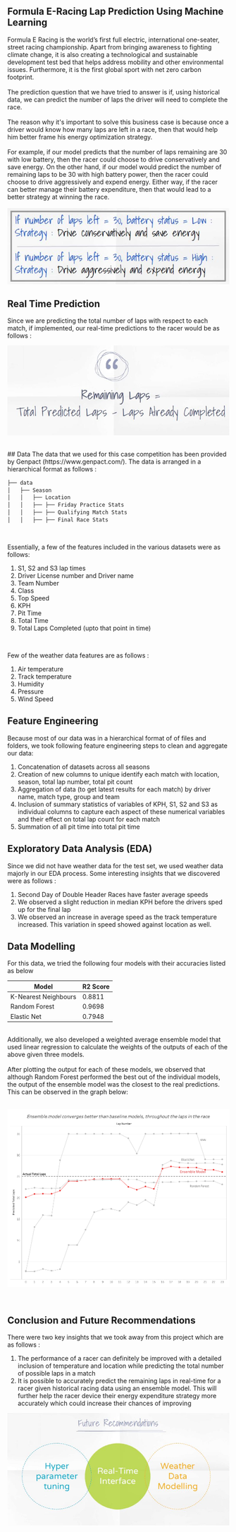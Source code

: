 ## Formula E-Racing Lap Prediction Using Machine Learning<br>
Formula E Racing is the world’s first full electric, international one-seater, street racing championship. Apart from bringing awareness to fighting climate change, it is also creating a technological and sustainable development test bed that helps address mobility and other environmental issues. Furthermore, it is the first global sport with net zero carbon footprint. 
<br><br>
The prediction question that we have tried to answer is if, using historical data, we can predict the number of laps the driver will need to complete the race. <br><br>
The reason why it's important to solve this business case is because once a driver would know how many laps are left in a race, then that would help him better frame his energy optimization strategy.<br><br>
For example, if our model predicts that the number of laps remaining are 30 with low battery, then the racer could choose to drive conservatively and save energy. On the other hand, if our model would predict the number of remaining laps to be 30 with high battery power, then the racer could choose to drive aggressively and expend energy. Either way, if the racer can better manage their battery expenditure, then that would lead to a better strategy at winning the race. 
<br><br>
![Racer Strategy Picture](https://github.com/Aishwarya4823/Formula-E-Racing-Lap-Prediction-Using-Machine-Learning/blob/main/Images/Strategy_image.JPG)
<br>
## Real Time Prediction
Since we are predicting the total number of laps with respect to each match, if implemented, our real-time predictions to the racer would be as follows : 
<br>

![Model Prediction](https://github.com/Aishwarya4823/Formula-E-Racing-Lap-Prediction-Using-Machine-Learning/blob/main/Images/Prediction%20Equation.JPG)

<br>
## Data
The data that we used for this case competition has been provided by Genpact (https://www.genpact.com/). The data is arranged in a hierarchical format as follows :

```bash
├── data 
│   ├── Season 
│   │   ├── Location 
│   │   ├── ├── Friday Practice Stats
│   │   ├── ├── Qualifying Match Stats
│   │   ├── ├── Final Race Stats
```
<br>

Essentially, a few of the features included in the various datasets were as follows:
1) S1, S2 and S3 lap times<br>
2) Driver License number and Driver name<br>
3) Team Number<br>
4) Class<br>
5) Top Speed<br>
6) KPH<br>
7) Pit Time<br>
8) Total Time <br>
9) Total Laps Completed (upto that point in time)<br>
<br>

Few of the weather data features are as follows :<br>
1) Air temperature<br>
2) Track temperature<br>
3) Humidity<br>
4) Pressure<br>
5) Wind Speed<br>


## Feature Engineering

Because most of our data was in a hierarchical format of of files and folders, we took following feature engineering steps to clean and aggregate our data:<br>
1) Concatenation of datasets across all seasons<br>
2) Creation of new columns to unique identify each match with location, season, total lap number, total pit count<br>
3) Aggregation of data (to get latest results for each match) by driver name, match type, group and team<br>
4) Inclusion of summary statistics of variables of KPH, S1, S2 and S3 as individual columns to capture each aspect of these numerical variables and their effect on total lap count for each match<br>
5) Summation of all pit time into total pit time<br>

## Exploratory Data Analysis (EDA)
Since we did not have weather data for the test set, we used weather data majorly in our EDA process. Some interesting insights that we discovered were as follows :<br>
1) Second Day of Double Header Races have faster average speeds<br>
2) We observed a slight reduction in median KPH before the drivers sped up for the final lap<br>
3) We observed an increase in average speed as the track temperature increased. This variation in speed showed against location as well.<br>


## Data Modelling

For this data, we tried the following four models with their accuracies listed as below 

|   Model                |R2 Score|
|------------------------|-------------------|
|K-Nearest Neighbours    |   0.8811          |
|Random Forest           |   0.9698          |
|Elastic Net             |   0.7948          |

<br>
Additionally, we also developed a weighted average ensemble model that used linear regression to calculate the weights of the outputs of each of the above given three models.<br>
<br>
After plotting the output for each of these models, we observed that although Random Forest performed the best out of the individual models, the output of the ensemble model was the closest to the real predictions. This can be observed in the graph below:<br>
<br>

![Models' Outputs](https://github.com/Aishwarya4823/Formula-E-Racing-Lap-Prediction-Using-Machine-Learning/blob/main/Tableau%20Graphs/All_model_comparisons.png)

<br>

## Conclusion and Future Recommendations
There were two key insights that we took away from this project which are as follows :<br>
1) The performance of a racer can definitely be improved with a detailed inclusion of temperature and location while predicting the total number of possible laps in a match<Br>
2) It is possible to accurately predict the remaining laps in real-time for a racer given historical racing data using an ensemble model. This will further help the racer device their energy expenditure strategy more accurately which could increase their chances of improving <br>
 

![Future Recommendations](https://github.com/Aishwarya4823/Formula-E-Racing-Lap-Prediction-Using-Machine-Learning/blob/main/Images/Future_Recommendations.JPG)

 
